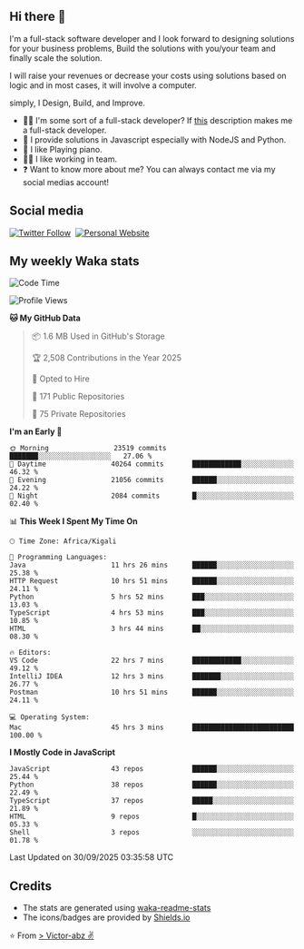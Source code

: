 ## Hi there 👋
I'm a full-stack software developer and I look forward to designing solutions for your business problems, Build the solutions with you/your team and finally scale the solution.

I will raise your revenues or decrease your costs using solutions based on logic and in most cases, it will involve a computer.

simply, I Design, Build, and Improve.

- 👨‍💻 I'm some sort of a full-stack developer? If [this](https://www.w3schools.com/whatis/whatis_fullstack.asp) description makes me a full-stack developer.
- 🌱 I provide solutions in Javascript especially with NodeJS and Python. 
- 🎹 I like Playing piano.
- 👯‍♀️ I like working in team.
- ❓ Want to know more about me? You can always contact me via my social medias account!

## Social media
[![Twitter Follow](https://img.shields.io/twitter/follow/vicky_abz?color=%231DA1F2&label=Twitter&style=for-the-badge&logo=twitter&logoColor=ffffff)](https://twitter.com/vicky_abz)
‎‎ [![Personal Website](https://img.shields.io/static/v1?label=visit&message=victor-abz.com&color=%235F021F&style=for-the-badge)](https://victor-abz.com/)

## My weekly Waka stats
<!--START_SECTION:waka-->
![Code Time](http://img.shields.io/badge/Code%20Time-2%2C107%20hrs%2039%20mins-blue)

![Profile Views](http://img.shields.io/badge/Profile%20Views-0-blue)

**🐱 My GitHub Data** 

> 📦 1.6 MB Used in GitHub's Storage 
 > 
> 🏆 2,508 Contributions in the Year 2025
 > 
> 💼 Opted to Hire
 > 
> 📜 171 Public Repositories 
 > 
> 🔑 75 Private Repositories 
 > 
**I'm an Early 🐤** 

```text
🌞 Morning                23519 commits       ███████░░░░░░░░░░░░░░░░░░   27.06 % 
🌆 Daytime                40264 commits       ████████████░░░░░░░░░░░░░   46.32 % 
🌃 Evening                21056 commits       ██████░░░░░░░░░░░░░░░░░░░   24.22 % 
🌙 Night                  2084 commits        █░░░░░░░░░░░░░░░░░░░░░░░░   02.40 % 
```


📊 **This Week I Spent My Time On** 

```text
🕑︎ Time Zone: Africa/Kigali

💬 Programming Languages: 
Java                     11 hrs 26 mins      ██████░░░░░░░░░░░░░░░░░░░   25.38 % 
HTTP Request             10 hrs 51 mins      ██████░░░░░░░░░░░░░░░░░░░   24.11 % 
Python                   5 hrs 52 mins       ███░░░░░░░░░░░░░░░░░░░░░░   13.03 % 
TypeScript               4 hrs 53 mins       ███░░░░░░░░░░░░░░░░░░░░░░   10.85 % 
HTML                     3 hrs 44 mins       ██░░░░░░░░░░░░░░░░░░░░░░░   08.30 % 

🔥 Editors: 
VS Code                  22 hrs 7 mins       ████████████░░░░░░░░░░░░░   49.12 % 
IntelliJ IDEA            12 hrs 3 mins       ███████░░░░░░░░░░░░░░░░░░   26.77 % 
Postman                  10 hrs 51 mins      ██████░░░░░░░░░░░░░░░░░░░   24.11 % 

💻 Operating System: 
Mac                      45 hrs 3 mins       █████████████████████████   100.00 % 
```

**I Mostly Code in JavaScript** 

```text
JavaScript               43 repos            ██████░░░░░░░░░░░░░░░░░░░   25.44 % 
Python                   38 repos            ██████░░░░░░░░░░░░░░░░░░░   22.49 % 
TypeScript               37 repos            █████░░░░░░░░░░░░░░░░░░░░   21.89 % 
HTML                     9 repos             █░░░░░░░░░░░░░░░░░░░░░░░░   05.33 % 
Shell                    3 repos             ░░░░░░░░░░░░░░░░░░░░░░░░░   01.78 % 
```




 Last Updated on 30/09/2025 03:35:58 UTC
<!--END_SECTION:waka-->

## Credits
- The stats are generated using [waka-readme-stats](https://github.com/anmol098/waka-readme-stats)
- The icons/badges are provided by [Shields.io](https://shields.io/)

⭐️ From [> Victor-abz ✌](https://victor-abz.com/)
